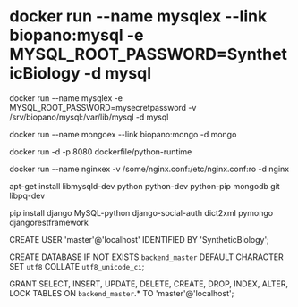 # docker run --name mysqlex --link biopano:mysql -e MYSQL_ROOT_PASSWORD=SyntheticBiology -d mysql
docker run --name mysqlex -e MYSQL_ROOT_PASSWORD=mysecretpassword -v /srv/biopano/mysql:/var/lib/mysql -d mysql

docker run --name mongoex --link biopano:mongo -d mongo

docker run -d -p 8080 dockerfile/python-runtime

docker run --name nginxex -v /some/nginx.conf:/etc/nginx.conf:ro -d nginx


apt-get install libmysqld-dev python python-dev python-pip mongodb git libpq-dev

pip install django MySQL-python django-social-auth dict2xml pymongo djangorestframework

CREATE USER 'master'@'localhost' IDENTIFIED BY 'SyntheticBiology';

CREATE DATABASE IF NOT EXISTS `backend_master` DEFAULT CHARACTER SET `utf8` COLLATE `utf8_unicode_ci`;

GRANT SELECT, INSERT, UPDATE, DELETE, CREATE, DROP, INDEX, ALTER, LOCK TABLES ON `backend_master`.* TO 'master'@'localhost';